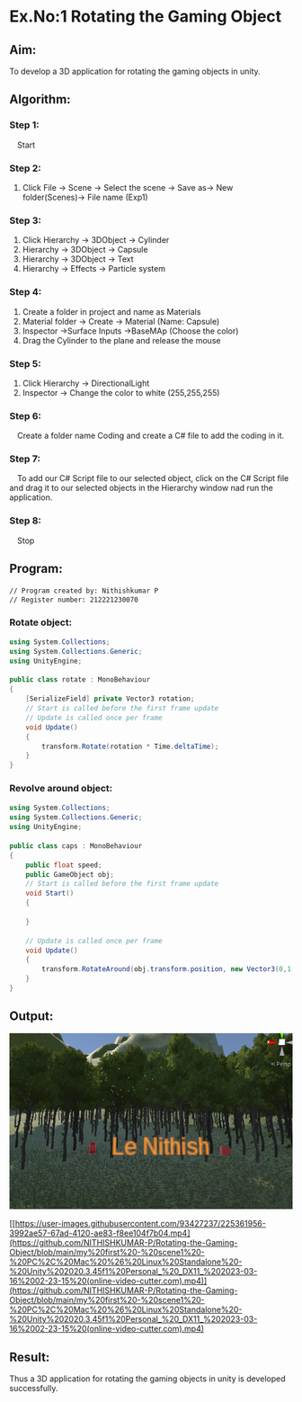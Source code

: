 # Ex.No:1  Rotating the Gaming Object

## Aim:
To develop a 3D application for rotating the gaming objects in unity.
## Algorithm:
### Step 1:
&emsp;Start
### Step 2:
1. Click File -> Scene -> Select the scene -> Save as-> New folder(Scenes)-> File name (Exp1)
### Step 3:
1. Click Hierarchy -> 3DObject -> Cylinder
2. Hierarchy -> 3DObject -> Capsule
3. Hierarchy -> 3DObject -> Text
4. Hierarchy -> Effects -> Particle system
### Step 4:
1. Create a folder in project and name as Materials
2. Material folder -> Create -> Material (Name: Capsule)
3. Inspector ->Surface Inputs ->BaseMAp (Choose the color)
4. Drag the Cylinder to the plane and release the mouse
### Step 5:
1. Click Hierarchy -> DirectionalLight
2. Inspector -> Change the color to white (255,255,255)
### Step 6:
&emsp;Create a folder name Coding and create a C# file to add the coding in it.
### Step 7:
&emsp;To add our C# Script file to our selected object, click on the C# Script file and drag it to our selected objects in the Hierarchy window nad run the application.
### Step 8:
&emsp;Stop

## Program:
```
// Program created by: Nithishkumar P
// Register number: 212221230070
```
### Rotate object:
```C#
using System.Collections;
using System.Collections.Generic;
using UnityEngine;

public class rotate : MonoBehaviour
{
    [SerializeField] private Vector3 rotation;
    // Start is called before the first frame update
    // Update is called once per frame
    void Update()
    {
        transform.Rotate(rotation * Time.deltaTime);
    }
}
```
### Revolve around object:
```C#
using System.Collections;
using System.Collections.Generic;
using UnityEngine;

public class caps : MonoBehaviour
{
    public float speed;
    public GameObject obj;
    // Start is called before the first frame update
    void Start()
    {
        
    }

    // Update is called once per frame
    void Update()
    {
        transform.RotateAround(obj.transform.position, new Vector3(0,1,0), speed*Time.deltaTime);
    }
}
```
## Output:
![image](./inter.png)

[[https://user-images.githubusercontent.com/93427237/225361956-3992ae57-67ad-4120-ae83-f8ee104f7b04.mp4](https://github.com/NITHISHKUMAR-P/Rotating-the-Gaming-Object/blob/main/my%20first%20-%20scene1%20-%20PC%2C%20Mac%20%26%20Linux%20Standalone%20-%20Unity%202020.3.45f1%20Personal_%20_DX11_%202023-03-16%2002-23-15%20(online-video-cutter.com).mp4)](https://github.com/NITHISHKUMAR-P/Rotating-the-Gaming-Object/blob/main/my%20first%20-%20scene1%20-%20PC%2C%20Mac%20%26%20Linux%20Standalone%20-%20Unity%202020.3.45f1%20Personal_%20_DX11_%202023-03-16%2002-23-15%20(online-video-cutter.com).mp4)


## Result:
Thus a 3D application for rotating the gaming objects in unity is developed successfully.
